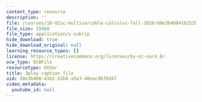 ```yaml
---
content_type: resource
description: ''
file: /courses/18-02sc-multivariable-calculus-fall-2010/d8e3b40041b252b8a5e348eac9b70267_E8aYX_mW2DA.vtt
file_size: 15068
file_type: application/x-subrip
hide_download: true
hide_download_original: null
learning_resource_types: []
license: https://creativecommons.org/licenses/by-nc-sa/4.0/
ocw_type: OCWFile
resourcetype: Other
title: 3play caption file
uid: d8e3b400-41b2-52b8-a5e3-48eac9b70267
video_metadata:
  youtube_id: null
---
```

